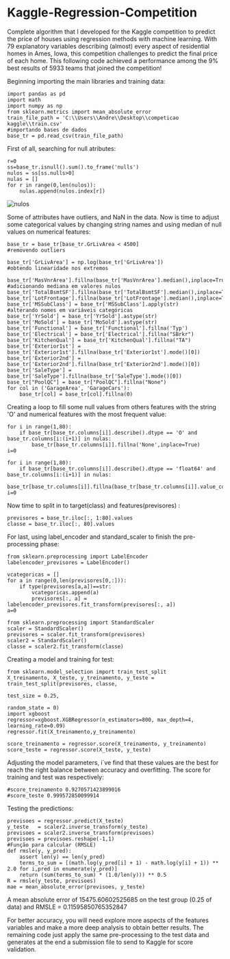 # Kaggle-Regression-Competition

Complete algorithm that I developed for the Kaggle competition to predict the price of houses 
using regression methods with machine learning. With 79 explanatory variables describing (almost) 
every aspect of residential homes in Ames, Iowa, this competition challenges to predict the final price of each home.
This following code achieved a performance among the  9% best results of 5933 teams that joined  the competition!

Beginning importing the main libraries and training data:

```
import pandas as pd
import math
import numpy as np
from sklearn.metrics import mean_absolute_error
train_file_path = 'C:\\Users\\Andre\\Desktop\\competicao kaggle\\train.csv'
#importando bases de dados
base_tr = pd.read_csv(train_file_path)
```
First of all, searching for null atributes:

```
r=0
ss=base_tr.isnull().sum().to_frame('nulls')
nulos = ss[ss.nulls>0]
nulas = []
for r in range(0,len(nulos)):
    nulas.append(nulos.index[r])
```
![nulos](https://user-images.githubusercontent.com/50015049/58761032-c48ea180-8515-11e9-96df-94b171132a54.png)

Some of attributes have outliers, and NaN in the data. Now is time to adjust some categorical values by changing string names and using median
of null values on numerical features:

```
base_tr = base_tr[base_tr.GrLivArea < 4500]                                      #removendo outliers

base_tr['GrLivArea'] = np.log(base_tr['GrLivArea'])                              #obtendo linearidade nos extremos

base_tr['MasVnrArea'].fillna(base_tr['MasVnrArea'].median(),inplace=True)        #adicionando mediana em valores nulos
base_tr['TotalBsmtSF'].fillna(base_tr['TotalBsmtSF'].median(),inplace=True)
base_tr['LotFrontage'].fillna(base_tr['LotFrontage'].median(),inplace=True)
base_tr['MSSubClass'] = base_tr['MSSubClass'].apply(str)                        #alterando nomes em variáveis categóricas
base_tr['YrSold'] = base_tr['YrSold'].astype(str)
base_tr['MoSold'] = base_tr['MoSold'].astype(str)
base_tr['Functional'] = base_tr['Functional'].fillna('Typ')
base_tr['Electrical'] = base_tr['Electrical'].fillna("SBrkr")
base_tr['KitchenQual'] = base_tr['KitchenQual'].fillna("TA")
base_tr['Exterior1st'] = base_tr['Exterior1st'].fillna(base_tr['Exterior1st'].mode()[0])
base_tr['Exterior2nd'] = base_tr['Exterior2nd'].fillna(base_tr['Exterior2nd'].mode()[0])
base_tr['SaleType'] = base_tr['SaleType'].fillna(base_tr['SaleType'].mode()[0])
base_tr["PoolQC"] = base_tr["PoolQC"].fillna("None")
for col in ('GarageArea', 'GarageCars'):
    base_tr[col] = base_tr[col].fillna(0)
```

Creating a loop to fill some null values from others features with the string 'O' and numerical features with the most frequent value:
```
for i in range(1,80):
    if base_tr[base_tr.columns[i]].describe().dtype == 'O' and base_tr.columns[i:(i+1)] in nulas:
        base_tr[base_tr.columns[i]].fillna('None',inplace=True)
i=0

for i in range(1,80):
    if base_tr[base_tr.columns[i]].describe().dtype == 'float64' and base_tr.columns[i:(i+1)] in nulas:  
        base_tr[base_tr.columns[i]].fillna(base_tr[base_tr.columns[i]].value_counts().idxmax(),inplace=True)
i=0
```

Now time to split in to target(class) and features(previsores) :
```
previsores = base_tr.iloc[:, 1:80].values
classe = base_tr.iloc[:, 80].values
```
For last, using label_encoder and standard_scaler to finish the pre-processing phase:
```
from sklearn.preprocessing import LabelEncoder
labelencoder_previsores = LabelEncoder()

vcategoricas = []
for a in range(0,len(previsores[0,:])):
    if type(previsores[a,a])==str:
        vcategoricas.append(a)
        previsores[:, a] = labelencoder_previsores.fit_transform(previsores[:, a])
a=0

from sklearn.preprocessing import StandardScaler
scaler = StandardScaler()
previsores = scaler.fit_transform(previsores)
scaler2 = StandardScaler()
classe = scaler2.fit_transform(classe)
```

Creating a model and training for test:
```
from sklearn.model_selection import train_test_split
X_treinamento, X_teste, y_treinamento, y_teste = train_test_split(previsores, classe,
                                                                  test_size = 0.25,
                                                                  random_state = 0)
import xgboost
regressor=xgboost.XGBRegressor(n_estimators=800, max_depth=4, learning_rate=0.09)
regressor.fit(X_treinamento,y_treinamento)

score_treinamento = regressor.score(X_treinamento, y_treinamento)
score_teste = regressor.score(X_teste, y_teste)
```
Adjusting the model parameters, i´ve find that these values are the best for reach the right balance between accuracy and overfitting.
The score for training and test was respectively:
```
#score_treinamento 0.9270571423899016
#score_teste 0.999572850099914
```
Testing the predictions:
```
previsoes = regressor.predict(X_teste)
y_teste   = scaler2.inverse_transform(y_teste)
previsoes = scaler2.inverse_transform(previsoes)
previsoes = previsoes.reshape(-1,1)
#Função para calcular (RMSLE)
def rmsle(y, y_pred):
	assert len(y) == len(y_pred)
	terms_to_sum = [(math.log(y_pred[i] + 1) - math.log(y[i] + 1)) ** 2.0 for i,pred in enumerate(y_pred)]
	return (sum(terms_to_sum) * (1.0/len(y))) ** 0.5
R = rmsle(y_teste, previsoes)
mae = mean_absolute_error(previsoes, y_teste)
```

A mean absolute error of 15475.60602525685 on the test group (0.25 of data) and RMSLE = 0.11595850765352847

For better accuracy, you will need explore more aspects of the features variables and make a more deep analysis to obtain better results.
The remaining code just apply the same pre-processing to the test data and generates at the end a submission file to send to Kaggle for score validation.
 




